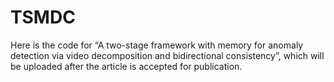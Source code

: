 # TSMDC

Here is the code for “A two-stage framework with memory for anomaly detection via video decomposition and bidirectional consistency”, which will be uploaded after the article is accepted for publication.
